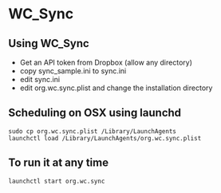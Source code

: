# WC_Sync

## Using WC_Sync
* Get an API token from Dropbox (allow any directory)
* copy sync_sample.ini to sync.ini
* edit sync.ini
* edit org.wc.sync.plist and change the installation directory

## Scheduling on OSX using launchd
```
sudo cp org.wc.sync.plist /Library/LaunchAgents
launchctl load /Library/LaunchAgents/org.wc.sync.plist
```

## To run it at any time
```
launchctl start org.wc.sync
```


